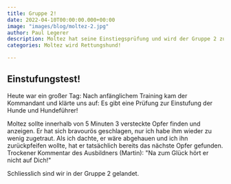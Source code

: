 ```yaml
---
title: Gruppe 2!
date: 2022-04-10T00:00:00.000+00:00
image: "images/blog/moltez-2.jpg"
author: Paul Legerer
description: Moltez hat seine Einstiegsprüfung und wird der Gruppe 2 zugeteilt
categories: Moltez wird Rettungshund!

---
```

## Einstufungstest!

Heute war ein großer Tag: Nach anfänglichem Training kam der Kommandant und klärte uns auf: Es gibt eine Prüfung zur Einstufung der Hunde und Hundeführer!

Moltez sollte innerhalb von 5 Minuten 3 versteckte Opfer finden und anzeigen. Er hat sich bravourös geschlagen, nur ich habe ihm wieder zu wenig zugetraut. Als ich dachte, er wäre abgehauen und ich ihn zurückpfeifen wollte, hat er tatsächlich bereits das nächste Opfer gefunden. Trockener Kommentar des Ausbildners (Martin): "Na zum Glück hört er nicht auf Dich!"

Schliesslich sind wir in der Gruppe 2 gelandet.

